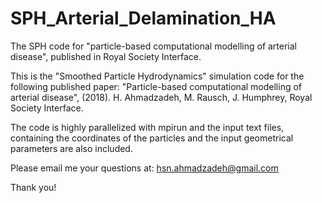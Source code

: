 # SPH_Arterial_Delamination_HA
The SPH code for "particle-based computational modelling of arterial disease", published in Royal Society Interface. 

This is the "Smoothed Particle Hydrodynamics" simulation code for the following published paper:
"Particle-based computational modelling of arterial disease", (2018). H. Ahmadzadeh, M. Rausch, J. Humphrey, Royal Society Interface.

The code is highly parallelized with mpirun and the input text files, containing the coordinates of the particles and the input geometrical parameters are also included.

Please email me your questions at: hsn.ahmadzadeh@gmail.com

Thank you!
